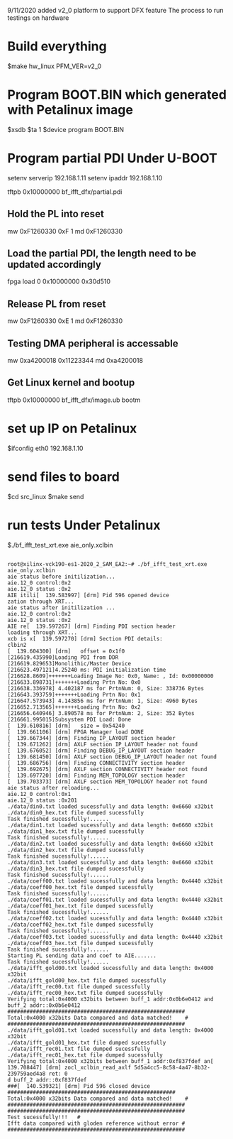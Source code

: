 9/11/2020 added v2_0 platform to support DFX feature
The process to run testings on hardware

# Build everything
$make hw_linux PFM_VER=v2_0

# Program BOOT.BIN which generated with Petalinux image
$xsdb
$ta 1 
$device program BOOT.BIN

# Program partial PDI Under U-BOOT 
setenv serverip 192.168.1.11
setenv  ipaddr 192.168.1.10


tftpb 0x10000000 bf_ifft_dfx/partial.pdi

## Hold the PL into reset
mw 0xF1260330 0xF 1
md 0xF1260330 

## Load the partial PDI, the length need to be updated accordingly
fpga load 0 0x10000000 0x30d510

## Release PL from reset

mw 0xF1260330 0xE 1
md 0xF1260330 

## Testing DMA peripheral is accessable
mw 0xa4200018 0x11223344
md 0xa4200018

## Get Linux kernel and bootup
tftpb 0x10000000 bf_ifft_dfx/image.ub
bootm 


# set up IP on Petalinux
$ifconfig eth0 192.168.1.10


# send files to board

$cd src_linux
$make send

# run tests Under Petalinux
$./bf_ifft_test_xrt.exe aie_only.xclbin
```

root@xilinx-vck190-es1-2020_2_SAM_EA2:~# ./bf_ifft_test_xrt.exe aie_only.xclbin
aie status before initilization...
aie.12_0 control:0x2
aie.12_0 status :0x2
AIE itili[  139.583997] [drm] Pid 596 opened device
zation through XRT...
aie status after initilization ...
aie.12_0 control:0x2
aie.12_0 status :0x2
AIE re[  139.597267] [drm] Finding PDI section header
loading through XRT...
xcb is x[  139.597270] [drm] Section PDI details:
clbin2
[  139.604300] [drm]   offset = 0x1f0
[216619.435990]Loading PDI from DDR
[216619.829653]Monolithic/Master Device
[216623.497121]4.25240 ms: PDI initialization time
[216628.8609]+++++++Loading Image No: 0x0, Name: , Id: 0x00000000
[216633.898731]+++++++Loading Prtn No: 0x0
[216638.336978] 4.402187 ms for PrtnNum: 0, Size: 338736 Bytes
[216643.393759]+++++++Loading Prtn No: 0x1
[216647.573943] 4.143856 ms for PrtnNum: 1, Size: 4960 Bytes
[216652.713565]+++++++Loading Prtn No: 0x2
[216656.640946] 3.890578 ms for PrtnNum: 2, Size: 352 Bytes
[216661.995015]Subsystem PDI Load: Done
[  139.610816] [drm]   size = 0x54240
[  139.661106] [drm] FPGA Manager load DONE
[  139.667344] [drm] Finding IP_LAYOUT section header
[  139.671262] [drm] AXLF section IP_LAYOUT header not found
[  139.676052] [drm] Finding DEBUG_IP_LAYOUT section header
[  139.681450] [drm] AXLF section DEBUG_IP_LAYOUT header not found
[  139.686756] [drm] Finding CONNECTIVITY section header
[  139.692675] [drm] AXLF section CONNECTIVITY header not found
[  139.697720] [drm] Finding MEM_TOPOLOGY section header
[  139.703373] [drm] AXLF section MEM_TOPOLOGY header not found
aie status after reloading...
aie.12_0 control:0x1
aie.12_0 status :0x201
./data/din0.txt loaded sucessfully and data length: 0x6660 x32bit
./data/din0_hex.txt file dumped sucessfully
Task finished sucessfully!......
./data/din1.txt loaded sucessfully and data length: 0x6660 x32bit
./data/din1_hex.txt file dumped sucessfully
Task finished sucessfully!......
./data/din2.txt loaded sucessfully and data length: 0x6660 x32bit
./data/din2_hex.txt file dumped sucessfully
Task finished sucessfully!......
./data/din3.txt loaded sucessfully and data length: 0x6660 x32bit
./data/din3_hex.txt file dumped sucessfully
Task finished sucessfully!......
./data/coeff00.txt loaded sucessfully and data length: 0x4440 x32bit
./data/coeff00_hex.txt file dumped sucessfully
Task finished sucessfully!......
./data/coeff01.txt loaded sucessfully and data length: 0x4440 x32bit
./data/coeff01_hex.txt file dumped sucessfully
Task finished sucessfully!......
./data/coeff02.txt loaded sucessfully and data length: 0x4440 x32bit
./data/coeff02_hex.txt file dumped sucessfully
Task finished sucessfully!......
./data/coeff03.txt loaded sucessfully and data length: 0x4440 x32bit
./data/coeff03_hex.txt file dumped sucessfully
Task finished sucessfully!......
Starting PL sending data and coef to AIE.......
Task finished sucessfully!......
./data/ifft_gold00.txt loaded sucessfully and data length: 0x4000 x32bit
./data/ifft_gold00_hex.txt file dumped sucessfully
./data/ifft_rec00.txt file dumped sucessfully
./data/ifft_rec00_hex.txt file dumped sucessfully
Verifying total:0x4000 x32bits between buff_1 addr:0x0b6e0412 and buff_2 addr::0x0b6e0412
########################################################
Total:0x4000 x32bits Data compared and data matched!    #
########################################################
./data/ifft_gold01.txt loaded sucessfully and data length: 0x4000 x32bit
./data/ifft_gold01_hex.txt file dumped sucessfully
./data/ifft_rec01.txt file dumped sucessfully
./data/ifft_rec01_hex.txt file dumped sucessfully
Verifying total:0x4000 x32bits between buff_1 addr:0xf837fdef an[  139.708447] [drm] zocl_xclbin_read_axlf 5d5a4cc5-8c58-4a47-8b32-239759aed4a8 ret: 0
d buff_2 addr::0xf837fdef
###[  140.539321] [drm] Pid 596 closed device
#####################################################
Total:0x4000 x32bits Data compared and data matched!    #
########################################################
########################################################
Test sucessfully!!!   #
Ifft data compared with gloden reference without error #
########################################################

```